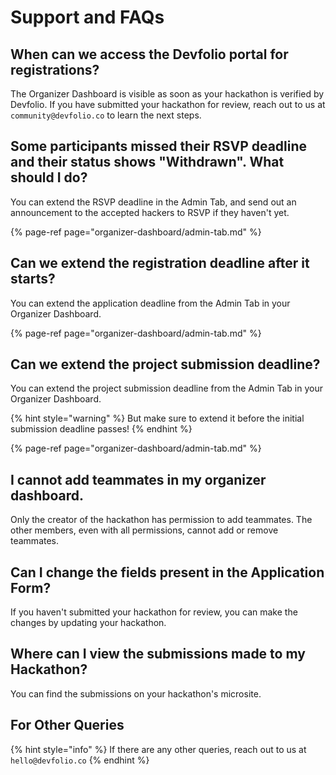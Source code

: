 # Support and FAQs

## When can we access the Devfolio portal for registrations?

The Organizer Dashboard is visible as soon as your hackathon is verified by Devfolio. If you have submitted your hackathon for review, reach out to us at `community@devfolio.co` to learn the next steps.

## **Some participants missed their RSVP deadline and their status shows "Withdrawn". What should I do?**

You can extend the RSVP deadline in the Admin Tab, and send out an announcement to the accepted hackers to RSVP if they haven't yet. 

{% page-ref page="organizer-dashboard/admin-tab.md" %}

## **Can we extend the registration deadline after it starts?**

You can extend the application deadline from the Admin Tab in your Organizer Dashboard.

{% page-ref page="organizer-dashboard/admin-tab.md" %}

## **Can we extend the project submission deadline?**

You can extend the project submission deadline from the Admin Tab in your Organizer Dashboard.

{% hint style="warning" %}
But make sure to extend it before the initial submission deadline passes!
{% endhint %}

{% page-ref page="organizer-dashboard/admin-tab.md" %}

## **I cannot add teammates in my organizer dashboard.**

Only the creator of the hackathon has permission to add teammates. The other members, even with all permissions, cannot add or remove teammates.

## **Can I change the fields present in the Application Form?**

If you haven't submitted your hackathon for review, you can make the changes by updating your hackathon.

## **Where can I view the submissions made to my Hackathon?**

You can find the submissions on your hackathon's microsite. 

## For Other Queries

{% hint style="info" %}
If there are any other queries, reach out to us at `hello@devfolio.co`
{% endhint %}

